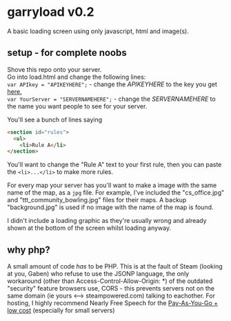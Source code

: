 # garryload v0.2
A basic loading screen using only javascript, html and image(s).

## setup - for complete noobs
Shove this repo onto your server.  
Go into load.html and change the following lines:  
`var APIkey = "APIKEYHERE";` - change the *APIKEYHERE* to the key you get [here.](http://steamcommunity.com/dev/registerkey)  
`var YourServer = "SERVERNAMEHERE";` - change the *SERVERNAMEHERE* to the name you want people to see for your server.

You'll see a bunch of lines saying  
```html
<section id="rules">  
  <ul>  
    <li>Rule A</li>   
</section>
```
You'll want to change the "Rule A" text to your first rule, then you can paste the `<li>...</li>` to make more rules.

For every map your server has you'll want to make a image with the same name of the map, as a `jpg` file. For example, I've included the "cs_office.jpg" and "ttt_community_bowling.jpg" files for their maps. A backup "background.jpg" is used if no image with the name of the map is found.

I didn't include a loading graphic as they're usually wrong and already shown at the bottom of the screen whilst loading anyway.

## why php?  
A small amount of code *has* to be PHP. This is at the fault of Steam (looking at you, Gaben) who refuse to use the JSONP language, the only workaround (other than Access-Control-Allow-Origin: *) of the outdated "security" feature browsers use, CORS - this prevents servers not on the same domain (ie yours <--> steampowered.com) talking to eachother.
For hosting, I highly recommend Nearly Free Speech for the [Pay-As-You-Go + low cost](https://www.nearlyfreespeech.net/about/faq#BigNumbers) (especially for small servers) 
